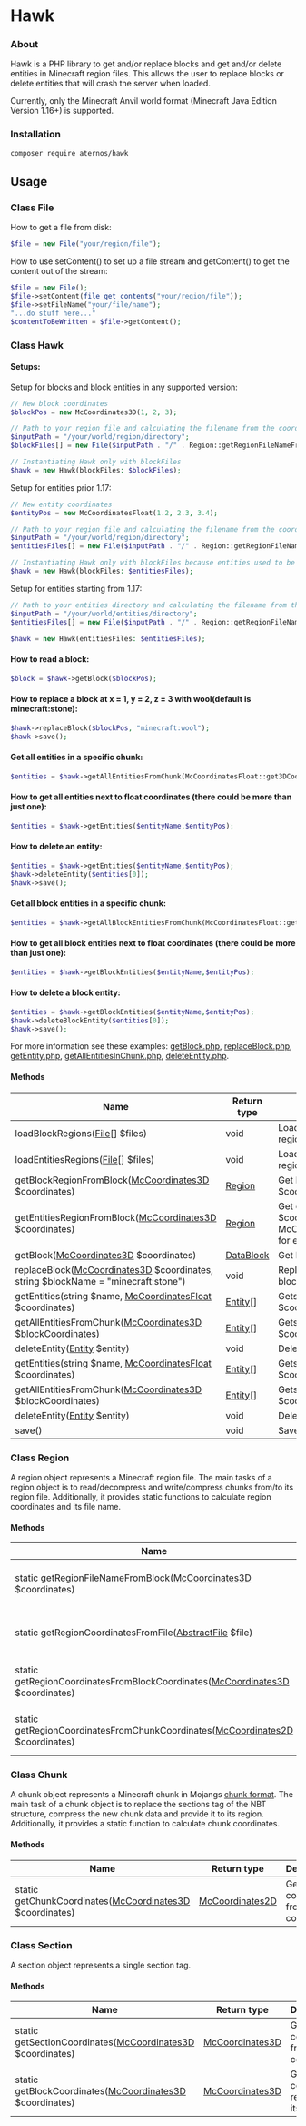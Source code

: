 # Hawk

### About

Hawk is a PHP library to get and/or replace blocks and get and/or delete entities in Minecraft region files.
This allows the user to replace blocks or delete entities that will crash the server when loaded.

Currently, only the Minecraft Anvil world format (Minecraft Java Edition Version 1.16+) is supported.

### Installation

```bash
composer require aternos/hawk
```

## Usage

### Class File

How to get a file from disk:
```php
$file = new File("your/region/file");
```

How to use setContent() to set up a file stream and getContent() to get the content out of the stream:
```php
$file = new File();
$file->setContent(file_get_contents("your/region/file"));
$file->setFileName("your/file/name");
"...do stuff here..."
$contentToBeWritten = $file->getContent();
```

### Class Hawk

#### Setups:

Setup for blocks and block entities in any supported version:

```php
// New block coordinates
$blockPos = new McCoordinates3D(1, 2, 3);

// Path to your region file and calculating the filename from the coordinates
$inputPath = "/your/world/region/directory";
$blockFiles[] = new File($inputPath . "/" . Region::getRegionFileNameFromBlock($blockPos);

// Instantiating Hawk only with blockFiles
$hawk = new Hawk(blockFiles: $blockFiles);
```

Setup for entities prior 1.17:

```php
// New entity coordinates
$entityPos = new McCoordinatesFloat(1.2, 2.3, 3.4);

// Path to your region file and calculating the filename from the coordinates
$inputPath = "/your/world/region/directory";
$entitiesFiles[] = new File($inputPath . "/" . Region::getRegionFileNameFromBlock(McCoordinatesFloat::get3DCoordinates($entityPos));

// Instantiating Hawk only with blockFiles because entities used to be in the same file
$hawk = new Hawk(blockFiles: $entitiesFiles);
```

Setup for entities starting from 1.17:

```php
// Path to your entities directory and calculating the filename from the coordinates
$inputPath = "/your/world/entities/directory";
$entitiesFiles[] = new File($inputPath . "/" . Region::getRegionFileNameFromBlock(McCoordinatesFloat::get3DCoordinates($entityPos));

$hawk = new Hawk(entitiesFiles: $entitiesFiles);
```

#### How to read a block:

```php
$block = $hawk->getBlock($blockPos);
```

#### How to replace a block at x = 1, y = 2, z = 3 with wool(default is minecraft:stone):

```php
$hawk->replaceBlock($blockPos, "minecraft:wool");
$hawk->save();
```

#### Get all entities in a specific chunk:

```php
$entities = $hawk->getAllEntitiesFromChunk(McCoordinatesFloat::get3DCoordinates($entityPos));
```

#### How to get all entities next to float coordinates (there could be more than just one):

```php
$entities = $hawk->getEntities($entityName,$entityPos);
```

#### How to delete an entity:

```php
$entities = $hawk->getEntities($entityName,$entityPos);
$hawk->deleteEntity($entities[0]);
$hawk->save();

```
#### Get all block entities in a specific chunk:

```php
$entities = $hawk->getAllBlockEntitiesFromChunk(McCoordinatesFloat::get3DCoordinates($entityPos));
```

#### How to get all block entities next to float coordinates (there could be more than just one):

```php
$entities = $hawk->getBlockEntities($entityName,$entityPos);
```

#### How to delete a block entity:

```php
$entities = $hawk->getBlockEntities($entityName,$entityPos);
$hawk->deleteBlockEntity($entities[0]);
$hawk->save();
```

For more information see these examples: [getBlock.php](examples/getBlock.php), [replaceBlock.php](examples/replaceBlock.php), [getEntity.php](examples/getEntity.php), [getAllEntitiesInChunk.php](examples/getAllEntitiesInChunk.php), [deleteEntity.php](examples/deleteEntity.php).

#### Methods

| Name                                                                                                         | Return type                   | Description                                                                                                |
|--------------------------------------------------------------------------------------------------------------|-------------------------------|------------------------------------------------------------------------------------------------------------|
| loadBlockRegions([File](src/File.php)[] $files)                                                              | void                          | Load extra "block"("world/region") regions from $files into Hawk                                           |
| loadEntitiesRegions([File](src/File.php)[] $files)                                                           | void                          | Load extra "entities"("world/entities") regions from $files into Hawk                                      |
| getBlockRegionFromBlock([McCoordinates3D](src/McCoordinates3D.php) $coordinates)                             | [Region](src/BlockRegion.php) | Get block region from block at $coordinates                                                                |
| getEntitiesRegionFromBlock([McCoordinates3D](src/McCoordinates3D.php) $coordinates)                          | [Region](src/BlockRegion.php) | Get entities region from block at $coordinates (see McCoordinatesFloat::get3DCoordinates for entity coords) |
| getBlock([McCoordinates3D](src/McCoordinates3D.php) $coordinates)                                            | [DataBlock](src/DataBlock.php) | Get block at $coordinates                                                                                  |
| replaceBlock([McCoordinates3D](src/McCoordinates3D.php) $coordinates, string $blockName = "minecraft:stone") | void                          | Replace block at $coordinates with block $blockName                                                        |
| getEntities(string $name, [McCoordinatesFloat](src/McCoordinatesFloat.php) $coordinates)                     | [Entity](src/Entity.php)[]    | Gets one or multiple entities at $coordinates                                                              |
| getAllEntitiesFromChunk([McCoordinates3D](src/McCoordinates3D.php) $blockCoordinates)                        | [Entity](src/Entity.php)[]    | Gets all entities in chunk based on $coordinates                                                           |
| deleteEntity([Entity](src/Entity.php) $entity)                                                               | void                          | Deletes an entity object                                                                                   |
| getEntities(string $name, [McCoordinatesFloat](src/McCoordinatesFloat.php) $coordinates)                     | [Entity](src/Entity.php)[]    | Gets one or multiple entities at $coordinates                                                              |
| getAllEntitiesFromChunk([McCoordinates3D](src/McCoordinates3D.php) $blockCoordinates)                        | [Entity](src/Entity.php)[]    | Gets all entities in chunk based on $coordinates                                                           |
| deleteEntity([Entity](src/Entity.php) $entity)                                                               | void                          | Deletes an entity object                                                                                   |
| save()                                                                                                       | void                          | Save changes to file                                                                                       |

### Class Region

A region object represents a Minecraft region file. 
The main tasks of a region object is to read/decompress and write/compress chunks from/to its region file.
Additionally, it provides static functions to calculate region coordinates and its file name.

#### Methods

| Name                                                                                                     | Return type                                | Description                                   |
|----------------------------------------------------------------------------------------------------------|--------------------------------------------|-----------------------------------------------|
| static getRegionFileNameFromBlock([McCoordinates3D](src/McCoordinates3D.php) $coordinates)               | string                                     | Get region file name out of block coordinates |
| static getRegionCoordinatesFromFile([AbstractFile](src/AbstractFile.php) $file)                          | [McCoordinates2D](src/McCoordinates2D.php) | Get region coordinates from file name         | 
| static getRegionCoordinatesFromBlockCoordinates([McCoordinates3D](src/McCoordinates3D.php) $coordinates) | [McCoordinates2D](src/McCoordinates2D.php) | Get region coordinates from block coordinates |
| static getRegionCoordinatesFromChunkCoordinates([McCoordinates2D](src/McCoordinates2D.php) $coordinates) | [McCoordinates2D](src/McCoordinates2D.php) | Get region coordinates from chunk coordinates |

### Class Chunk

A chunk object represents a Minecraft chunk in Mojangs [chunk format](https://minecraft.fandom.com/wiki/Chunk_format).
The main task of a chunk object is to replace the sections tag of the NBT structure, compress the new chunk data and provide it to its region.
Additionally, it provides a static function to calculate chunk coordinates.

#### Methods

| Name                                                                                | Return type                                | Description                                  |
|-------------------------------------------------------------------------------------|--------------------------------------------|----------------------------------------------|
| static getChunkCoordinates([McCoordinates3D](src/McCoordinates3D.php) $coordinates) | [McCoordinates2D](src/McCoordinates2D.php) | Get chunk coordinates from block coordinates |

### Class Section

A section object represents a single section tag.

#### Methods

| Name                                                                                   | Return type                                | Description                                     |
|----------------------------------------------------------------------------------------|--------------------------------------------|-------------------------------------------------|
| static getSectionCoordinates([McCoordinates3D](src/McCoordinates3D.php) $coordinates)  | [McCoordinates3D](src/McCoordinates3D.php) | Get section coordinates from block coordinates  |
| static getBlockCoordinates([McCoordinates3D](src/McCoordinates3D.php) $coordinates)    | [McCoordinates3D](src/McCoordinates3D.php) | Get block coordinates relative to its section   |
